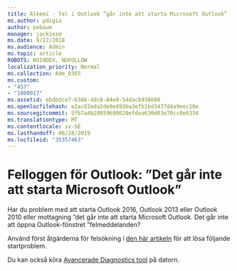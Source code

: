 ```yaml
---
title: Alkemi - fel i Outlook ”går inte att starta Microsoft Outlook”
ms.author: pdigia
author: pebaum
manager: jackiesm
ms.date: 9/17/2018
ms.audience: Admin
ms.topic: article
ROBOTS: NOINDEX, NOFOLLOW
localization_priority: Normal
ms.collection: Adm_O365
ms.custom:
- "457"
- "1800017"
ms.assetid: ebdbdce7-6366-4dc0-84e0-54dacb938680
ms.openlocfilehash: e2ac82eda2de9e493ba3efb1bd3477d4a9eec10e
ms.sourcegitcommit: 5fb7a4b28859690020efdea630d03e70cc0e6334
ms.translationtype: MT
ms.contentlocale: sv-SE
ms.lasthandoff: 06/28/2019
ms.locfileid: "35357463"
---
```

# <a name="outlook-error-cannot-start-microsoft-outlook"></a>Felloggen för Outlook: ”Det går inte att starta Microsoft Outlook”

Har du problem med att starta Outlook 2016, Outlook 2013 eller Outlook 2010 eller mottagning ”det går inte att starta Microsoft Outlook. Det går inte att öppna Outlook-fönstret ”felmeddelanden?
  
Använd först åtgärderna för felsökning i [den här artikeln](https://support.office.com/article/I-can-t-start-Microsoft-Outlook-2016-2013-or-2010-or-receive-the-error-Cannot-start-Microsoft-Office-Outlook-Cannot-open-the-Outlook-Window-d1f69da6-b333-4650-97bf-4d77bd7abb85) för att lösa följande startproblem. 
  
Du kan också köra [Avancerade Diagnostics tool](https://aka.ms/SaRA-OutlookAdvDiagnostics) på datorn. 
  

